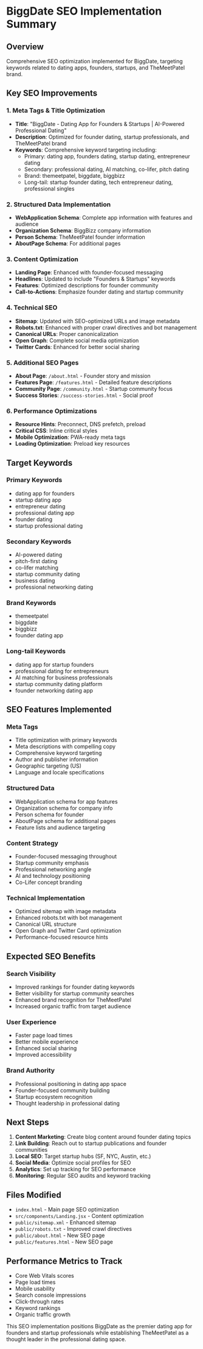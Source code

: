 # BiggDate SEO Implementation Summary

## Overview
Comprehensive SEO optimization implemented for BiggDate, targeting keywords related to dating apps, founders, startups, and TheMeetPatel brand.

## Key SEO Improvements

### 1. Meta Tags & Title Optimization
- **Title**: "BiggDate - Dating App for Founders & Startups | AI-Powered Professional Dating"
- **Description**: Optimized for founder dating, startup professionals, and TheMeetPatel brand
- **Keywords**: Comprehensive keyword targeting including:
  - Primary: dating app, founders dating, startup dating, entrepreneur dating
  - Secondary: professional dating, AI matching, co-lifer, pitch dating
  - Brand: themeetpatel, biggdate, biggbizz
  - Long-tail: startup founder dating, tech entrepreneur dating, professional singles

### 2. Structured Data Implementation
- **WebApplication Schema**: Complete app information with features and audience
- **Organization Schema**: BiggBizz company information
- **Person Schema**: TheMeetPatel founder information
- **AboutPage Schema**: For additional pages

### 3. Content Optimization
- **Landing Page**: Enhanced with founder-focused messaging
- **Headlines**: Updated to include "Founders & Startups" keywords
- **Features**: Optimized descriptions for founder community
- **Call-to-Actions**: Emphasize founder dating and startup community

### 4. Technical SEO
- **Sitemap**: Updated with SEO-optimized URLs and image metadata
- **Robots.txt**: Enhanced with proper crawl directives and bot management
- **Canonical URLs**: Proper canonicalization
- **Open Graph**: Complete social media optimization
- **Twitter Cards**: Enhanced for better social sharing

### 5. Additional SEO Pages
- **About Page**: `/about.html` - Founder story and mission
- **Features Page**: `/features.html` - Detailed feature descriptions
- **Community Page**: `/community.html` - Startup community focus
- **Success Stories**: `/success-stories.html` - Social proof

### 6. Performance Optimizations
- **Resource Hints**: Preconnect, DNS prefetch, preload
- **Critical CSS**: Inline critical styles
- **Mobile Optimization**: PWA-ready meta tags
- **Loading Optimization**: Preload key resources

## Target Keywords

### Primary Keywords
- dating app for founders
- startup dating app
- entrepreneur dating
- professional dating app
- founder dating
- startup professional dating

### Secondary Keywords
- AI-powered dating
- pitch-first dating
- co-lifer matching
- startup community dating
- business dating
- professional networking dating

### Brand Keywords
- themeetpatel
- biggdate
- biggbizz
- founder dating app

### Long-tail Keywords
- dating app for startup founders
- professional dating for entrepreneurs
- AI matching for business professionals
- startup community dating platform
- founder networking dating app

## SEO Features Implemented

### Meta Tags
- Title optimization with primary keywords
- Meta descriptions with compelling copy
- Comprehensive keyword targeting
- Author and publisher information
- Geographic targeting (US)
- Language and locale specifications

### Structured Data
- WebApplication schema for app features
- Organization schema for company info
- Person schema for founder
- AboutPage schema for additional pages
- Feature lists and audience targeting

### Content Strategy
- Founder-focused messaging throughout
- Startup community emphasis
- Professional networking angle
- AI and technology positioning
- Co-Lifer concept branding

### Technical Implementation
- Optimized sitemap with image metadata
- Enhanced robots.txt with bot management
- Canonical URL structure
- Open Graph and Twitter Card optimization
- Performance-focused resource hints

## Expected SEO Benefits

### Search Visibility
- Improved rankings for founder dating keywords
- Better visibility for startup community searches
- Enhanced brand recognition for TheMeetPatel
- Increased organic traffic from target audience

### User Experience
- Faster page load times
- Better mobile experience
- Enhanced social sharing
- Improved accessibility

### Brand Authority
- Professional positioning in dating app space
- Founder-focused community building
- Startup ecosystem recognition
- Thought leadership in professional dating

## Next Steps

1. **Content Marketing**: Create blog content around founder dating topics
2. **Link Building**: Reach out to startup publications and founder communities
3. **Local SEO**: Target startup hubs (SF, NYC, Austin, etc.)
4. **Social Media**: Optimize social profiles for SEO
5. **Analytics**: Set up tracking for SEO performance
6. **Monitoring**: Regular SEO audits and keyword tracking

## Files Modified

- `index.html` - Main page SEO optimization
- `src/components/Landing.jsx` - Content optimization
- `public/sitemap.xml` - Enhanced sitemap
- `public/robots.txt` - Improved crawl directives
- `public/about.html` - New SEO page
- `public/features.html` - New SEO page

## Performance Metrics to Track

- Core Web Vitals scores
- Page load times
- Mobile usability
- Search console impressions
- Click-through rates
- Keyword rankings
- Organic traffic growth

This SEO implementation positions BiggDate as the premier dating app for founders and startup professionals while establishing TheMeetPatel as a thought leader in the professional dating space.
